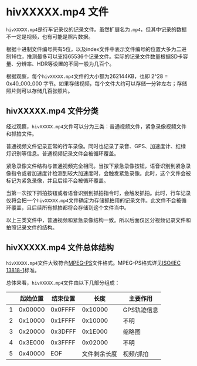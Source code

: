 # hivXXXXX.mp4 文件

`hivXXXXX.mp4`是行车记录仪的记录文件。虽然扩展名为`.mp4`，但其中记录的数据不一定是视频，也有可能是照片数据。

根据十进制文件编号共有5位，以及index文件中表示文件编号的位置大多为二进制16位，推测最多可以支持65536个记录文件。实际的记录文件数量根据SD卡容量、分辨率、HDR等设置的不同一般为几百个。

根据观察，每个`hivXXXXX.mp4`文件的大小都为262144KB，也即 2^28 = 0x40_000_000 字节。如果存储视频，每个文件大约可以存储一分钟左右；存储照片则可以存储几百张照片。

## hivXXXXX.mp4 文件分类

经过观察，`hivXXXXX.mp4`文件可以分为三类：普通视频文件，紧急录像视频文件和抓拍文件。

普通视频文件记录正常的行车录像。同时也记录了录音、GPS、加速度计、红绿灯识别等信息。普通视频记录文件会被循环覆盖。

紧急录像文件结构与普通视频完全相同。当按下紧急录像按钮，语音识别到紧急录像指令或者加速度计检测到较大加速度时，会触发紧急录像。此时，这个文件会被标记为紧急录像，并且后续不会被循环覆盖。

当第一次按下抓拍按钮或者语音识别到抓拍指令时，会触发抓拍。此时，行车记录仪将会把一个`hivXXXXX.mp4`文件确定为存储抓拍用的记录文件。此文件不会被循环覆盖，且后续所有抓拍都将会存储到这个文件当中。

以上三类文件中，普通视频和紧急录像结构一致。所以后面仅区分视频记录文件和拍照记录文件的结构。

## hivXXXXX.mp4 文件总体结构

`hivXXXXX.mp4`文件大致符合[MPEG-PS](https://en.wikipedia.org/wiki/MPEG_program_stream)文件格式。MPEG-PS格式详见[ISO/IEC 13818-1](https://www.iso.org/standard/87619.html)标准。

总体来看，`hivXXXXX.mp4`文件由以下几部分组成：

|  | 起始位置 | 结束位置 | 长度 | 主要作用 |
| ---- | ---- | ---- | ---- |---- |
| 1 | 0x00000 | 0x0FFFF | 0x10000 | GPS轨迹信息 |
| 2 | 0x10000 | 0x1FFFF | 0x10000 | 不明 |
| 3 | 0x20000 | 0x3DFFF | 0x1E000 | 缩略图 |
| 4 | 0x3E000 | 0x3FFFF | 0x02000 | 不明 |
| 5 | 0x40000 | EOF | 文件剩余长度 | 视频/抓拍 |



